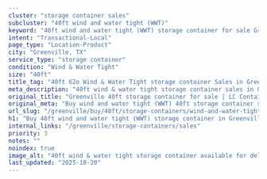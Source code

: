```yaml
---
cluster: "storage container sales"
subcluster: "40ft wind and water tight (WWT)"
keyword: "40ft wind and water tight (WWT) storage container for sale Greenville, TX"
intent: "Transactional-Local"
page_type: "Location-Product"
city: "Greenville, TX"
service_type: "storage container"
condition: "Wind & Water Tight"
size: "40ft"
title_tag: "40ft 62o Wind & Water Tight storage container Sales in Greenville | LC Container"
meta_description: "40ft wind & water tight storage container sales in Greenville. Fast delivery, competitive pricing. Serving storage containers area. Quote ID: VSY. Call (214) 524-4168 for your free quote today."
original_title: "Greenville 40ft storage container for sale | LC Container"
original_meta: "Buy wind and water tight (WWT) 40ft storage container sale with local delivery in Greenville, TX. LC Container — local Since 2003. Request a fast quote today."
url_slug: "/greenville/buy/40ft/storage-containers/wind-and-water-tight-wwt"
h1: "Buy 40ft wind and water tight (WWT) storage container in Greenville"
internal_links: "/greenville/storage-containers/sales"
priority: 3
notes: ""
noindex: true
image_alt: "40ft wind & water tight storage container available for delivery in Greenville"
last_updated: "2025-10-20"
---
```


<!-- TODO: Add unique city/inventory copy, images, and internal links here. -->
